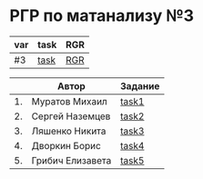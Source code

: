 # РГР по матанализу №3
|var|task|RGR|
|-|-|-|
|#3|[task](./docs/task.pdf)|[RGR](./docs/RGR_MA3.pdf)|

||Автор|Задание|
|-|-|-|
|1.|Муратов Михаил|[task1](./docs/task1.pdf)|
|2.|Сергей Наземцев|[task2](./docs/task2.pdf)|
|3.|Ляшенко Никита|[task3](./docs/task3.pdf)|
|4.|Дворкин Борис|[task4](./docs/task4.pdf)|
|5.|Грибич Елизавета|[task5](./docs/task5.pdf)|
